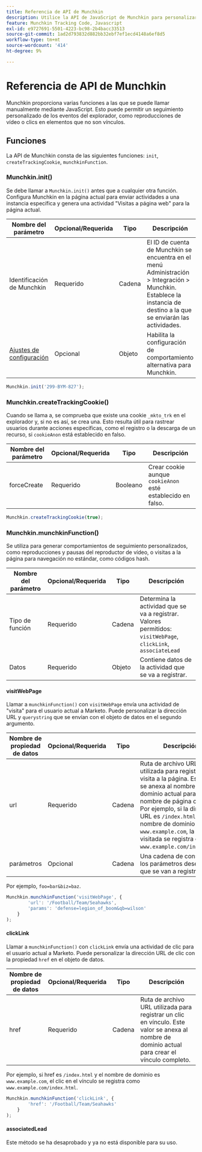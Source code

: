 ```yaml
---
title: Referencia de API de Munchkin
description: Utilice la API de JavaScript de Munchkin para personalizar los datos de Munchkin.
feature: Munchkin Tracking Code, Javascript
exl-id: e9727691-5501-4223-bc98-2b4bacc33513
source-git-commit: 1ad2d793832d882bb32ebf7ef1ecd4148a6ef8d5
workflow-type: tm+mt
source-wordcount: '414'
ht-degree: 9%

---
```


# Referencia de API de Munchkin

Munchkin proporciona varias funciones a las que se puede llamar manualmente mediante JavaScript. Esto puede permitir un seguimiento personalizado de los eventos del explorador, como reproducciones de vídeo o clics en elementos que no son vínculos.

## Funciones

La API de Munchkin consta de las siguientes funciones: `init`, `createTrackingCookie`, `munchkinFunction`.

<a name="munchkin_init"></a>

### Munchkin.init()

Se debe llamar a `Munchkin.init()` antes que a cualquier otra función. Configura Munchkin en la página actual para enviar actividades a una instancia específica y genera una actividad &quot;Visitas a página web&quot; para la página actual.

| Nombre del parámetro | Opcional/Requerida | Tipo | Descripción |
| --- | --- | --- | --- |
| Identificación de Munchkin | Requerido | Cadena | El ID de cuenta de Munchkin se encuentra en el menú Administración > Integración > Munchkin. Establece la instancia de destino a la que se enviarán las actividades. |
| [Ajustes de configuración](configuration.md) | Opcional | Objeto | Habilita la configuración de comportamiento alternativa para Munchkin. |

```javascript
Munchkin.init('299-BYM-827');
```

### Munchkin.createTrackingCookie()

Cuando se llama a, se comprueba que existe una cookie `_mkto_trk` en el explorador y, si no es así, se crea una. Esto resulta útil para rastrear usuarios durante acciones específicas, como el registro o la descarga de un recurso, si `cookieAnon` está establecido en falso.

| Nombre del parámetro | Opcional/Requerida | Tipo | Descripción |
| --- | --- | --- | --- |
| forceCreate | Requerido | Booleano | Crear cookie aunque `cookieAnon` esté establecido en falso. |


```javascript
Munchkin.createTrackingCookie(true);
```

### Munchkin.munchkinFunction()

Se utiliza para generar comportamientos de seguimiento personalizados, como reproducciones y pausas del reproductor de vídeo, o visitas a la página para navegación no estándar, como códigos hash.

| Nombre del parámetro | Opcional/Requerida | Tipo | Descripción |
| --- | --- | --- | --- |
| Tipo de función | Requerido | Cadena | Determina la actividad que se va a registrar. Valores permitidos: `visitWebPage`, `clickLink`, `associateLead` |
| Datos | Requerido | Objeto | Contiene datos de la actividad que se va a registrar. |

#### visitWebPage

Llamar a `munchkinFunction()` con `visitWebPage` envía una actividad de &quot;visita&quot; para el usuario actual a Marketo. Puede personalizar la dirección URL y `querystring` que se envían con el objeto de datos en el segundo argumento.

| Nombre de propiedad de datos | Opcional/Requerida | Tipo | Descripción |
| --- | --- | --- | --- |
| url | Requerido | Cadena | Ruta de archivo URL utilizada para registrar una visita a la página.  Este valor se anexa al nombre de dominio actual para crear un nombre de página completo. Por ejemplo, si la dirección URL es `/index.html` y el nombre de dominio es `www.example.com`, la página visitada se registra como `www.example.com/index.html`. |
| parámetros | Opcional | Cadena | Una cadena de consulta de los parámetros deseados que se van a registrar. |

Por ejemplo, `foo=bar&biz=baz`.

```javascript
Munchkin.munchkinFunction('visitWebPage', {
        'url': '/Football/Team/Seahawks',
        'params': 'defense=legion_of_boom&qb=wilson'
    }
);
```

#### clickLink

Llamar a `munchkinFunction()` con `clickLink` envía una actividad de clic para el usuario actual a Marketo. Puede personalizar la dirección URL de clic con la propiedad `href` en el objeto de datos.

| Nombre de propiedad de datos | Opcional/Requerida | Tipo | Descripción |
| --- | --- | --- | --- |
| href | Requerido | Cadena | Ruta de archivo URL utilizada para registrar un clic en vínculo. Este valor se anexa al nombre de dominio actual para crear el vínculo completo. |

Por ejemplo, si href es `/index.html` y el nombre de dominio es `www.example.com`, el clic en el vínculo se registra como `www.example.com/index.html`.

```javascript
Munchkin.munchkinFunction('clickLink', {
        'href': '/Football/Team/Seahawks'
    }
);
```

#### associatedLead

Este método se ha desaprobado y ya no está disponible para su uso.
